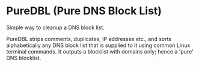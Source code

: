 # PureDBL (Pure DNS Block List)
Simple way to cleanup a DNS block list.

PureDBL strips comments, duplicates, IP addresses etc., and sorts alphabetically any DNS block list that is supplied to it using common Linux terminal commands. It outputs a blocklist with domains only; hence a 'pure' DNS blocklist.
